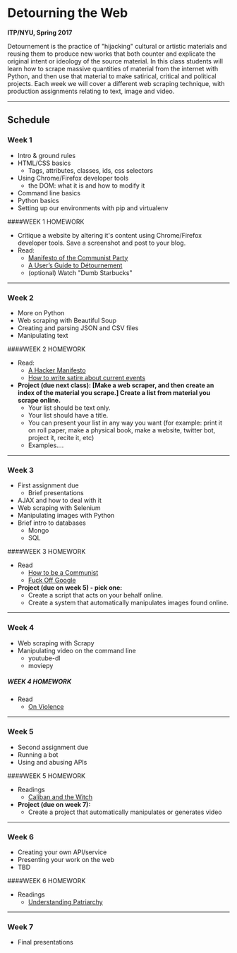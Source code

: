 # Detourning the Web
**ITP/NYU, Spring 2017**

Detournement is the practice of "hijacking" cultural or artistic materials and reusing them to produce new works that both counter and explicate the original intent or ideology of the source material. In this class students will learn how to scrape massive quantities of material from the internet with Python, and then use that material to make satirical, critical and political projects. Each week we will cover a different web scraping technique, with production assignments relating to text, image and video.

***

## Schedule

### Week 1
* Intro & ground rules
* HTML/CSS basics
 	* Tags, attributes, classes, ids, css selectors
* Using Chrome/Firefox developer tools
	* the DOM: what it is and how to modify it
* Command line basics
* Python basics
* Setting up our environments with pip and virtualenv

####WEEK 1 HOMEWORK
* Critique a website by altering it's content using Chrome/Firefox developer tools. Save a screenshot and post to your blog.
* Read:
	* [Manifesto of the Communist Party](https://www.marxists.org/archive/marx/works/1848/communist-manifesto/)
	* [A User’s Guide to Détournement](http://www.bopsecrets.org/SI/detourn.htm)
	* (optional) Watch "Dumb Starbucks"


***
 
### Week 2
* More on Python
* Web scraping with Beautiful Soup
* Creating and parsing JSON and CSV files
* Manipulating text

####WEEK 2 HOMEWORK
* Read:
	* [A Hacker Manifesto](http://www.neme.org/texts/hacker-manifesto)
	* [How to write satire about current events](http://www.wikihow.com/Write-Satire-About-Current-Events)
* **Project (due next class): [Make a web scraper, and then create an index of the material you scrape.] Create a list from material you scrape online.**
 	* Your list should be text only.
	* Your list should have a title.
	* You can present your list in any way you want (for example: print it on roll paper, make a physical book, make a website, twitter bot, project it, recite it, etc)
	* Examples....

***

### Week 3
* First assignment due
	* Brief presentations
* AJAX and how to deal with it
* Web scraping with Selenium
* Manipulating images with Python
* Brief intro to databases
	* Mongo
	* SQL

####WEEK 3 HOMEWORK
* Read
	* [How to be a Communist](http://www.wikihow.com/Be-a-Communist)
	* [Fuck Off Google](https://events.ccc.de/congress/2014/Fahrplan/system/attachments/2530/original/fuckoffgoogleeng.pdf)
* **Project (due on week 5) - pick one:**
	* Create a script that acts on your behalf online.
	* Create a system that automatically manipulates images found online. 

***

### Week 4
* Web scraping with Scrapy
* Manipulating video on the command line
	* youtube-dl
	* moviepy

	
##### WEEK 4 HOMEWORK
* Read
	* [On Violence](http://abahlali.org/files/On_Violence.pdf)

***

### Week 5
* Second assignment due
* Running a bot
* Using and abusing APIs

####WEEK 5 HOMEWORK
* Readings
	* [Caliban and the Witch](https://libcom.org/files/Caliban%20and%20the%20Witch.pdf)
* **Project (due on week 7):**
	* Create a project that automatically manipulates or generates video
	
	
***

### Week 6
* Creating your own API/service
* Presenting your work on the web
* TBD

####WEEK 6 HOMEWORK
* Readings
	* [Understanding Patriarchy](http://imaginenoborders.org/pdf/zines/UnderstandingPatriarchy.pdf)

***

### Week 7
* Final presentations
